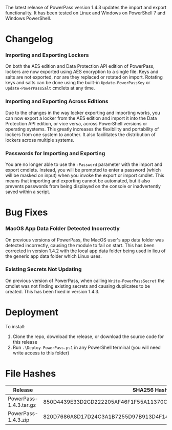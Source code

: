 The latest release of PowerPass version 1.4.3 updates the import and export functionality. It has been tested on Linux and Windows on PowerShell 7 and Windows PowerShell.
# Changelog
### Importing and Exporting Lockers
On both the AES edition and Data Protection API edition of PowerPass, lockers are now exported using AES encryption to a single file. Keys and salts are not exported, nor are they replaced or rotated on import. Rotating keys and salts can be done using the built-in `Update-PowerPassKey` or `Update-PowerPassSalt` cmdlets at any time.
### Importing and Exporting Across Editions
Due to the changes in the way locker exporting and importing works, you can now export a locker from the AES edition and import it into the Data Protection API edition, or vice versa, across PowerShell versions or operating systems. This greatly increases the flexibility and portability of lockers from one system to another. It also facilitates the distribution of lockers across multiple systems.
### Passwords for Importing and Exporting
You are no longer able to use the `-Password` parameter with the import and export cmdlets. Instead, you will be prompted to enter a password (which will be masked on input) when you invoke the export or import cmdlet. This means that importing and exporting cannot be automated, but it also prevents passwords from being displayed on the console or inadvertently saved within a script.
# Bug Fixes
### MacOS App Data Folder Detected Incorrectly
On previous versions of PowerPass, the MacOS user's app data folder was detected incorrectly, causing the module to fail on start. This has been corrected in version 1.4.2 with the local app data folder being used in lieu of the generic app data folder which Linux uses.
### Existing Secrets Not Updating
On previous version of PowerPass, when calling `Write-PowerPassSecret` the cmdlet was not finding existing secrets and causing duplicates to be created. This has been fixed in version 1.4.3.
# Deployment
To install:
1. Clone the repo, download the release, or download the source code for this release
2. Run `.\Deploy-PowerPass.ps1` in any PowerShell terminal (you will need write access to this folder)
# File Hashes
| Release                 | SHA256 Hash                                                      |
| ----------------------- | ---------------------------------------------------------------- |
| PowerPass-1.4.3.tar.gz  | 850D4439E33D2CD222205AF46F1F55A11370C8058EA476E832D6E2AC0CB1B1FE |
| PowerPass-1.4.3.zip     | 820D7686A8D17D24C3A1B7255D97B913D4F1482CE64EF216DEFD0DEB5FFEAEFA |